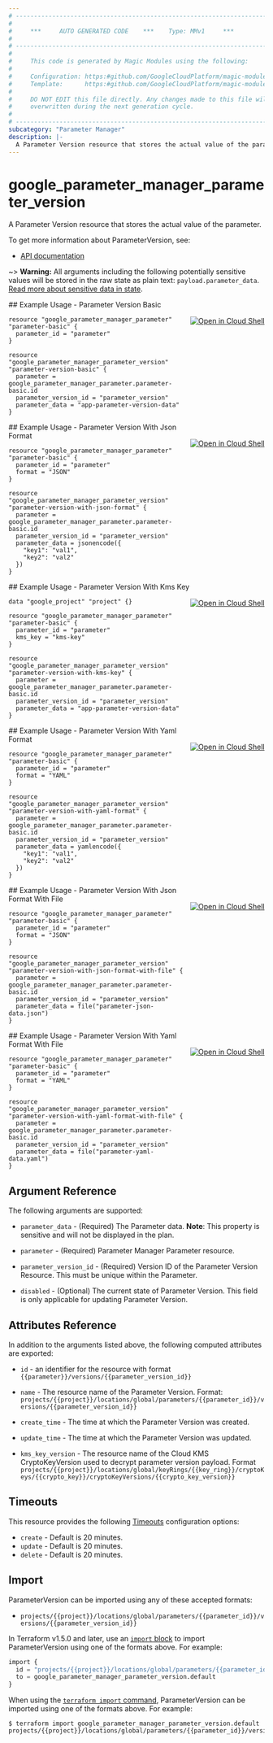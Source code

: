 ```yaml
---
# ----------------------------------------------------------------------------
#
#     ***     AUTO GENERATED CODE    ***    Type: MMv1     ***
#
# ----------------------------------------------------------------------------
#
#     This code is generated by Magic Modules using the following:
#
#     Configuration: https:#github.com/GoogleCloudPlatform/magic-modules/tree/main/mmv1/products/parametermanager/ParameterVersion.yaml
#     Template:      https:#github.com/GoogleCloudPlatform/magic-modules/tree/main/mmv1/templates/terraform/resource.html.markdown.tmpl
#
#     DO NOT EDIT this file directly. Any changes made to this file will be
#     overwritten during the next generation cycle.
#
# ----------------------------------------------------------------------------
subcategory: "Parameter Manager"
description: |-
  A Parameter Version resource that stores the actual value of the parameter.
---
```


# google_parameter_manager_parameter_version

A Parameter Version resource that stores the actual value of the parameter.


To get more information about ParameterVersion, see:

* [API documentation](https://cloud.google.com/secret-manager/parameter-manager/docs/reference/rest/v1/projects.locations.parameters.versions)

~> **Warning:** All arguments including the following potentially sensitive
values will be stored in the raw state as plain text: `payload.parameter_data`.
[Read more about sensitive data in state](https://www.terraform.io/language/state/sensitive-data).

<div class = "oics-button" style="float: right; margin: 0 0 -15px">
  <a href="https://console.cloud.google.com/cloudshell/open?cloudshell_git_repo=https%3A%2F%2Fgithub.com%2Fterraform-google-modules%2Fdocs-examples.git&cloudshell_image=gcr.io%2Fcloudshell-images%2Fcloudshell%3Alatest&cloudshell_print=.%2Fmotd&cloudshell_tutorial=.%2Ftutorial.md&cloudshell_working_dir=parameter_version_basic&open_in_editor=main.tf" target="_blank">
    <img alt="Open in Cloud Shell" src="//gstatic.com/cloudssh/images/open-btn.svg" style="max-height: 44px; margin: 32px auto; max-width: 100%;">
  </a>
</div>
## Example Usage - Parameter Version Basic


```hcl
resource "google_parameter_manager_parameter" "parameter-basic" {
  parameter_id = "parameter"
}

resource "google_parameter_manager_parameter_version" "parameter-version-basic" {
  parameter = google_parameter_manager_parameter.parameter-basic.id
  parameter_version_id = "parameter_version"
  parameter_data = "app-parameter-version-data"
}
```
<div class = "oics-button" style="float: right; margin: 0 0 -15px">
  <a href="https://console.cloud.google.com/cloudshell/open?cloudshell_git_repo=https%3A%2F%2Fgithub.com%2Fterraform-google-modules%2Fdocs-examples.git&cloudshell_image=gcr.io%2Fcloudshell-images%2Fcloudshell%3Alatest&cloudshell_print=.%2Fmotd&cloudshell_tutorial=.%2Ftutorial.md&cloudshell_working_dir=parameter_version_with_json_format&open_in_editor=main.tf" target="_blank">
    <img alt="Open in Cloud Shell" src="//gstatic.com/cloudssh/images/open-btn.svg" style="max-height: 44px; margin: 32px auto; max-width: 100%;">
  </a>
</div>
## Example Usage - Parameter Version With Json Format


```hcl
resource "google_parameter_manager_parameter" "parameter-basic" {
  parameter_id = "parameter"
  format = "JSON"
}

resource "google_parameter_manager_parameter_version" "parameter-version-with-json-format" {
  parameter = google_parameter_manager_parameter.parameter-basic.id
  parameter_version_id = "parameter_version"
  parameter_data = jsonencode({
    "key1": "val1",
    "key2": "val2"
  })
}
```
<div class = "oics-button" style="float: right; margin: 0 0 -15px">
  <a href="https://console.cloud.google.com/cloudshell/open?cloudshell_git_repo=https%3A%2F%2Fgithub.com%2Fterraform-google-modules%2Fdocs-examples.git&cloudshell_image=gcr.io%2Fcloudshell-images%2Fcloudshell%3Alatest&cloudshell_print=.%2Fmotd&cloudshell_tutorial=.%2Ftutorial.md&cloudshell_working_dir=parameter_version_with_kms_key&open_in_editor=main.tf" target="_blank">
    <img alt="Open in Cloud Shell" src="//gstatic.com/cloudssh/images/open-btn.svg" style="max-height: 44px; margin: 32px auto; max-width: 100%;">
  </a>
</div>
## Example Usage - Parameter Version With Kms Key


```hcl
data "google_project" "project" {}

resource "google_parameter_manager_parameter" "parameter-basic" {
  parameter_id = "parameter"
  kms_key = "kms-key"
}

resource "google_parameter_manager_parameter_version" "parameter-version-with-kms-key" {
  parameter = google_parameter_manager_parameter.parameter-basic.id
  parameter_version_id = "parameter_version"
  parameter_data = "app-parameter-version-data"
}
```
<div class = "oics-button" style="float: right; margin: 0 0 -15px">
  <a href="https://console.cloud.google.com/cloudshell/open?cloudshell_git_repo=https%3A%2F%2Fgithub.com%2Fterraform-google-modules%2Fdocs-examples.git&cloudshell_image=gcr.io%2Fcloudshell-images%2Fcloudshell%3Alatest&cloudshell_print=.%2Fmotd&cloudshell_tutorial=.%2Ftutorial.md&cloudshell_working_dir=parameter_version_with_yaml_format&open_in_editor=main.tf" target="_blank">
    <img alt="Open in Cloud Shell" src="//gstatic.com/cloudssh/images/open-btn.svg" style="max-height: 44px; margin: 32px auto; max-width: 100%;">
  </a>
</div>
## Example Usage - Parameter Version With Yaml Format


```hcl
resource "google_parameter_manager_parameter" "parameter-basic" {
  parameter_id = "parameter"
  format = "YAML"
}

resource "google_parameter_manager_parameter_version" "parameter-version-with-yaml-format" {
  parameter = google_parameter_manager_parameter.parameter-basic.id
  parameter_version_id = "parameter_version"
  parameter_data = yamlencode({
    "key1": "val1",
    "key2": "val2"
  })
}
```
<div class = "oics-button" style="float: right; margin: 0 0 -15px">
  <a href="https://console.cloud.google.com/cloudshell/open?cloudshell_git_repo=https%3A%2F%2Fgithub.com%2Fterraform-google-modules%2Fdocs-examples.git&cloudshell_image=gcr.io%2Fcloudshell-images%2Fcloudshell%3Alatest&cloudshell_print=.%2Fmotd&cloudshell_tutorial=.%2Ftutorial.md&cloudshell_working_dir=parameter_version_with_json_format_with_file&open_in_editor=main.tf" target="_blank">
    <img alt="Open in Cloud Shell" src="//gstatic.com/cloudssh/images/open-btn.svg" style="max-height: 44px; margin: 32px auto; max-width: 100%;">
  </a>
</div>
## Example Usage - Parameter Version With Json Format With File


```hcl
resource "google_parameter_manager_parameter" "parameter-basic" {
  parameter_id = "parameter"
  format = "JSON"
}

resource "google_parameter_manager_parameter_version" "parameter-version-with-json-format-with-file" {
  parameter = google_parameter_manager_parameter.parameter-basic.id
  parameter_version_id = "parameter_version"
  parameter_data = file("parameter-json-data.json") 
}
```
<div class = "oics-button" style="float: right; margin: 0 0 -15px">
  <a href="https://console.cloud.google.com/cloudshell/open?cloudshell_git_repo=https%3A%2F%2Fgithub.com%2Fterraform-google-modules%2Fdocs-examples.git&cloudshell_image=gcr.io%2Fcloudshell-images%2Fcloudshell%3Alatest&cloudshell_print=.%2Fmotd&cloudshell_tutorial=.%2Ftutorial.md&cloudshell_working_dir=parameter_version_with_yaml_format_with_file&open_in_editor=main.tf" target="_blank">
    <img alt="Open in Cloud Shell" src="//gstatic.com/cloudssh/images/open-btn.svg" style="max-height: 44px; margin: 32px auto; max-width: 100%;">
  </a>
</div>
## Example Usage - Parameter Version With Yaml Format With File


```hcl
resource "google_parameter_manager_parameter" "parameter-basic" {
  parameter_id = "parameter"
  format = "YAML"
}

resource "google_parameter_manager_parameter_version" "parameter-version-with-yaml-format-with-file" {
  parameter = google_parameter_manager_parameter.parameter-basic.id
  parameter_version_id = "parameter_version"
  parameter_data = file("parameter-yaml-data.yaml")
}
```

## Argument Reference

The following arguments are supported:


* `parameter_data` -
  (Required)
  The Parameter data.
  **Note**: This property is sensitive and will not be displayed in the plan.

* `parameter` -
  (Required)
  Parameter Manager Parameter resource.

* `parameter_version_id` -
  (Required)
  Version ID of the Parameter Version Resource. This must be unique within the Parameter.


* `disabled` -
  (Optional)
  The current state of Parameter Version. This field is only applicable for updating Parameter Version.



## Attributes Reference

In addition to the arguments listed above, the following computed attributes are exported:

* `id` - an identifier for the resource with format `{{parameter}}/versions/{{parameter_version_id}}`

* `name` -
  The resource name of the Parameter Version. Format:
  `projects/{{project}}/locations/global/parameters/{{parameter_id}}/versions/{{parameter_version_id}}`

* `create_time` -
  The time at which the Parameter Version was created.

* `update_time` -
  The time at which the Parameter Version was updated.

* `kms_key_version` -
  The resource name of the Cloud KMS CryptoKeyVersion used to decrypt parameter version payload. Format
  `projects/{{project}}/locations/global/keyRings/{{key_ring}}/cryptoKeys/{{crypto_key}}/cryptoKeyVersions/{{crypto_key_version}}`


## Timeouts

This resource provides the following
[Timeouts](https://developer.hashicorp.com/terraform/plugin/sdkv2/resources/retries-and-customizable-timeouts) configuration options:

- `create` - Default is 20 minutes.
- `update` - Default is 20 minutes.
- `delete` - Default is 20 minutes.

## Import


ParameterVersion can be imported using any of these accepted formats:

* `projects/{{project}}/locations/global/parameters/{{parameter_id}}/versions/{{parameter_version_id}}`


In Terraform v1.5.0 and later, use an [`import` block](https://developer.hashicorp.com/terraform/language/import) to import ParameterVersion using one of the formats above. For example:

```tf
import {
  id = "projects/{{project}}/locations/global/parameters/{{parameter_id}}/versions/{{parameter_version_id}}"
  to = google_parameter_manager_parameter_version.default
}
```

When using the [`terraform import` command](https://developer.hashicorp.com/terraform/cli/commands/import), ParameterVersion can be imported using one of the formats above. For example:

```
$ terraform import google_parameter_manager_parameter_version.default projects/{{project}}/locations/global/parameters/{{parameter_id}}/versions/{{parameter_version_id}}
```
